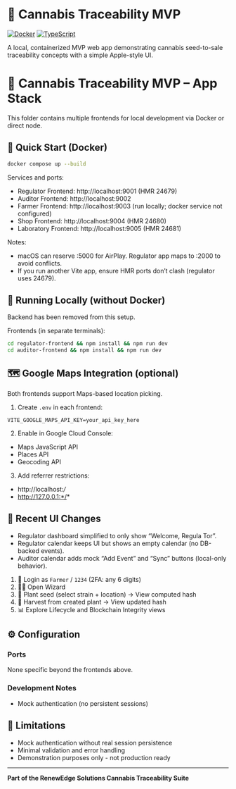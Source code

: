 # 🌿 Cannabis Traceability MVP

[![Docker](https://img.shields.io/badge/Docker-Ready-blue.svg)](https://www.docker.com/)
[![TypeScript](https://img.shields.io/badge/TypeScript-Enabled-blue.svg)](https://www.typescriptlang.org/)

A local, containerized MVP web app demonstrating cannabis seed-to-sale traceability concepts with a simple Apple-style UI.

# 🧩 Cannabis Traceability MVP – App Stack

This folder contains multiple frontends for local development via Docker or direct node.

## 🚀 Quick Start (Docker)

```bash
docker compose up --build
```

Services and ports:
- Regulator Frontend: http://localhost:9001 (HMR 24679)
- Auditor Frontend: http://localhost:9002
- Farmer Frontend: http://localhost:9003 (run locally; docker service not configured)
- Shop Frontend: http://localhost:9004 (HMR 24680)
- Laboratory Frontend: http://localhost:9005 (HMR 24681)

Notes:
- macOS can reserve :5000 for AirPlay. Regulator app maps to :2000 to avoid conflicts.
- If you run another Vite app, ensure HMR ports don’t clash (regulator uses 24679).

## 🧪 Running Locally (without Docker)

Backend has been removed from this setup.

Frontends (in separate terminals):
```bash
cd regulator-frontend && npm install && npm run dev
cd auditor-frontend && npm install && npm run dev
```

## 🗺️ Google Maps Integration (optional)

Both frontends support Maps-based location picking.

1) Create `.env` in each frontend:
```env
VITE_GOOGLE_MAPS_API_KEY=your_api_key_here
```

2) Enable in Google Cloud Console:
- Maps JavaScript API
- Places API
- Geocoding API

3) Add referrer restrictions:
- http://localhost:*/*
- http://127.0.0.1:*/*

## 📝 Recent UI Changes

- Regulator dashboard simplified to only show “Welcome, Regula Tor”.
- Regulator calendar keeps UI but shows an empty calendar (no DB-backed events).
- Auditor calendar adds mock “Add Event” and “Sync” buttons (local-only behavior).

1. 🔐 Login as `Farmer` / `1234` (2FA: any 6 digits)
2. 🧙‍♂️ Open Wizard
3. 🌱 Plant seed (select strain + location) → View computed hash
4. 🌾 Harvest from created plant → View updated hash
5. 📊 Explore Lifecycle and Blockchain Integrity views

## ⚙️ Configuration

### Ports
None specific beyond the frontends above.

### Development Notes
- Mock authentication (no persistent sessions)

## 🚨 Limitations

- Mock authentication without real session persistence
- Minimal validation and error handling
- Demonstration purposes only - not production ready

---

**Part of the RenewEdge Solutions Cannabis Traceability Suite**
